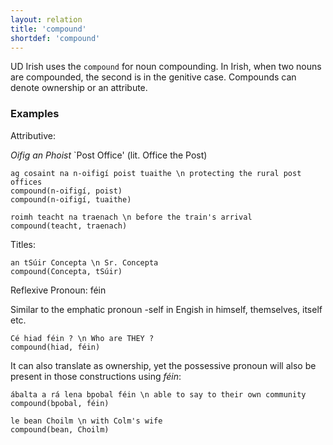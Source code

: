 ```yaml
---
layout: relation
title: 'compound'
shortdef: 'compound'
---
```


UD Irish uses the `compound` for noun compounding. In Irish, when two nouns are compounded, the second is in the genitive case. Compounds can denote ownership or  an attribute.

### Examples

Attributive:

_Oifig an Phoist_ `Post Office'   (lit. Office the Post)

~~~ sdparse
ag cosaint na n-oifigí poist tuaithe \n protecting the rural post offices
compound(n-oifigí, poist)
compound(n-oifigí, tuaithe)
~~~

~~~ sdparse
roimh teacht na traenach \n before the train's arrival
compound(teacht, traenach)
~~~


Titles:

~~~ sdparse
an tSúir Concepta \n Sr. Concepta
compound(Concepta, tSúir)
~~~


Reflexive Pronoun: féin

Similar to the emphatic pronoun -self in Engish in himself, themselves, itself etc.

~~~ sdparse
Cé hiad féin ? \n Who are THEY ?
compound(hiad, féin)
~~~ 


It can also translate as ownership, yet the possessive pronoun will also be present in those constructions using _féin_:

~~~ sdparse
ábalta a rá lena bpobal féin \n able to say to their own community
compound(bpobal, féin)
~~~


~~~ sdparse
le bean Choilm \n with Colm's wife
compound(bean, Choilm)
~~~






